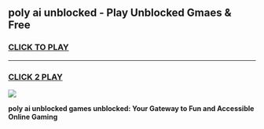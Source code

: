 
## poly ai unblocked - Play Unblocked Gmaes & Free
<h3>
<a href="https://news.freeplayer.one?title=poly_ai_unblocked&ref=16F">CLICK TO PLAY</a></h3>
<hr>

<h3>
<a href="https://news.freeplayer.one?title=poly_ai_unblocked&ref=16F">CLICK 2 PLAY</a>
  
</h3>

<a href="https://news.freeplayer.one?title=poly_ai_unblocked&ref=16F/"><img src="https://clearcache.store/games.png"></a>


**poly ai unblocked games unblocked: Your Gateway to Fun and Accessible Online Gaming**
